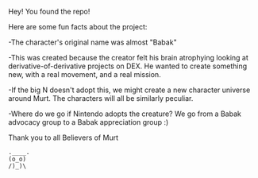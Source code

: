 Hey! You found the repo! 

Here are some fun facts about the project: 

-The character's original name was almost "Babak"

-This was created because the creator felt his brain atrophying looking at derivative-of-derivative projects on DEX. He wanted to create something new, with a real movement, and a real mission. 

-If the big N doesn't adopt this, we might create a new character universe around Murt. The characters will all be similarly peculiar.   

-Where do we go if Nintendo adopts the creature? We go from a Babak advocacy group to a Babak appreciation group :)

Thank you to all Believers of Murt

    .____.
    (o_o)
    /)_)\    
